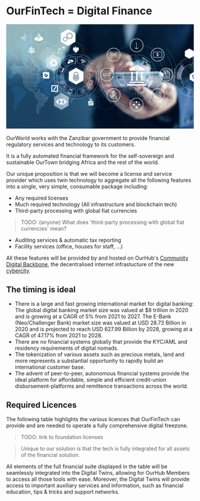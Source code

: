 # OurFinTech = Digital Finance

![](img/digifin1.png)  

OurWorld works with the Zanzibar government to provide financial regulatory services and technology to its customers. 

It is a fully automated financial framework for the self-sovereign and sustainable OurTown bridging Africa and the rest of the world. 

Our unique proposition is that we will become a license and service provider which uses twin technology to aggregate all the following features into a single, very simple, consumable package including:

- Any required licenses
- Much required technology (All infrastructure and blockchain tech)
- Third-party processing with global fiat currencies 
> TODO: (anyone) What does 'third-party processing with global fiat currencies' mean?
- Auditing services & automatic tax reporting
- Facility services (office, houses for staff, ...)

All these features will be provided by and hosted on OurHub's [Community Digital Backbone](/ourinternet/ourledger/ourledger.md), the decentralised internet infrastucture of the new [cybercity](../ourtown/ourtown.md). 

## The timing is ideal

- There is a large and fast growing international market for digital banking: The global digital banking market size was valued at $8 trillion in 2020 and is growing at a CAGR of 5% from 2021 to 2027. The E-Bank (Neo/Challenger Bank) market size was valued at USD 28.73 Billion in 2020 and is projected to reach USD 627.99 Billion by 2028, growing at a CAGR of 47.17% from 2021 to 2028.
- There are no financial systems globally that provide the KYC/AML and residency requirements of digital nomads.
- The tokenization of various assets such as precious metals, land and more represents a substantial opportunity to rapidly build an international customer base.
- The advent of peer-to-peer, autonomous financial systems provide the ideal platform for affordable, simple and efficient credit-union disbursement-platforms and remittence transactions across the world. 

## Required Licences 

The following table highlights the various licences that OurFinTech can provide and are needed to operate a fully comprehensive digital freezone. 

> TODO: link to foundation licenses

> Unique to our solution is that the tech is fully integrated for all assets of the financial solution.

All elements of the full financial suite displayed in the table will be seamlessly integrated into the Digital Twins, allowing for OurHub Members to access all those tools with ease. Moreover, the Digital Twins will provide access to important auxiliary services and information, such as financial education, tips & tricks and support networks.







